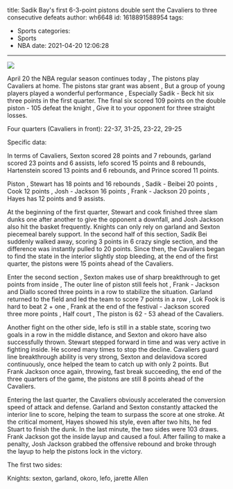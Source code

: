 title: Sadik Bay's first 6-3-point pistons double sent the Cavaliers to three consecutive defeats
author: wh6648
id: 1618891588954
tags: 
- Sports
categories: 
- Sports
- NBA
date: 2021-04-20 12:06:28
---
![](https://p3.itc.cn/q_70/images01/20210420/e456f88814e34ff49332764a7b630af8.jpeg)


April 20 the NBA regular season continues today , The pistons play Cavaliers at home. The pistons star grant was absent , But a group of young players played a wonderful performance , Especially Sadik - Beck hit six three points in the first quarter. The final six scored 109 points on the double piston - 105 defeat the knight , Give it to your opponent for three straight losses.

Four quarters (Cavaliers in front): 22-37, 31-25, 23-22, 29-25

Specific data:

In terms of Cavaliers, Sexton scored 28 points and 7 rebounds, garland scored 23 points and 6 assists, lefo scored 15 points and 8 rebounds, Hartenstein scored 13 points and 6 rebounds, and Prince scored 11 points.

Piston , Stewart has 18 points and 16 rebounds , Sadik - Beibei 20 points , Cook 12 points , Josh - Jackson 16 points , Frank - Jackson 20 points , Hayes has 12 points and 9 assists.

At the beginning of the first quarter, Stewart and cook finished three slam dunks one after another to give the opponent a downfall, and Josh Jackson also hit the basket frequently. Knights can only rely on garland and Sexton piecemeal barely support. In the second half of this section, Sadik Bei suddenly walked away, scoring 3 points in 6 crazy single section, and the difference was instantly pulled to 20 points. Since then, the Cavaliers began to find the state in the interior slightly stop bleeding, at the end of the first quarter, the pistons were 15 points ahead of the Cavaliers.

Enter the second section , Sexton makes use of sharp breakthrough to get points from inside , The outer line of piston still feels hot , Frank - Jackson and Diallo scored three points in a row to stabilize the situation. Garland returned to the field and led the team to score 7 points in a row , Lok Fook is hard to beat 2 + one , Frank at the end of the festival - Jackson scored three more points , Half court , The piston is 62 - 53 ahead of the Cavaliers.

Another fight on the other side, lefo is still in a stable state, scoring two goals in a row in the middle distance, and Sexton and okoro have also successfully thrown. Stewart stepped forward in time and was very active in fighting inside. He scored many times to stop the decline. Cavaliers guard line breakthrough ability is very strong, Sexton and delavidova scored continuously, once helped the team to catch up with only 2 points. But Frank Jackson once again, throwing, fast break succeeding, the end of the three quarters of the game, the pistons are still 8 points ahead of the Cavaliers.

Entering the last quarter, the Cavaliers obviously accelerated the conversion speed of attack and defense. Garland and Sexton constantly attacked the interior line to score, helping the team to surpass the score at one stroke. At the critical moment, Hayes showed his style, even after two hits, he fed Stuart to finish the dunk. In the last minute, the two sides were 103 draws. Frank Jackson got the inside layup and caused a foul. After failing to make a penalty, Josh Jackson grabbed the offensive rebound and broke through the layup to help the pistons lock in the victory.

The first two sides:

Knights: sexton, garland, okoro, lefo, jarette Allen

